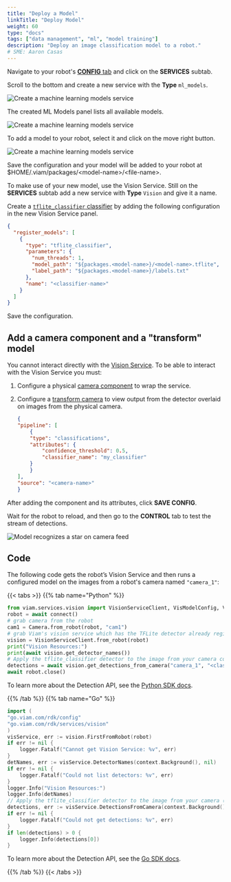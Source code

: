 ```yaml
---
title: "Deploy a Model"
linkTitle: "Deploy Model"
weight: 60
type: "docs"
tags: ["data management", "ml", "model training"]
description: "Deploy an image classification model to a robot."
# SME: Aaron Casas
---
```


Navigate to your robot's [**CONFIG** tab](https://app.viam.com/robot) and click on the **SERVICES** subtab.

Scroll to the bottom and create a new service with the **Type** `ml_models`.

![Create a machine learning models service](../img/ml-models-service.png)

The created ML Models panel lists all available models.

![Create a machine learning models service](../img/available-models.png)

To add a model to your robot, select it and click on the move right button.

![Create a machine learning models service](../img/added-model.png)

Save the configuration and your model will be added to your robot at <file>$HOME/.viam/packages/\<model-name\>/\<file-name\></file>.

To make use of your new model, use the Vision Service.
Still on the **SERVICES** subtab add a new service with **Type** `Vision` and give it a name.

Create a [`tflite_classifier` classifier](../../../services/vision/classification#tflite-classifier) by adding the following configuration in the new Vision Service panel.

```json
{
  "register_models": [
    {
      "type": "tflite_classifier",
      "parameters": {
        "num_threads": 1,
        "model_path": "${packages.<model-name>}/<model-name>.tflite",
        "label_path": "${packages.<model-name>}/labels.txt"
      },
      "name": "<classifier-name>"
    }
  ]
}
```

Save the configuration.

## Add a camera component and a "transform" model

You cannot interact directly with the [Vision Service](/services/vision/).
To be able to interact with the Vision Service you must:

1. Configure a physical [camera component](../../../components/camera) to wrap the service.
2. Configure a [transform camera](../../../components/camera/transform) to view output from the detector overlaid on images from the physical camera.

    ```json
    {
    "pipeline": [
        {
        "type": "classifications",
        "attributes": {
            "confidence_threshold": 0.5,
            "classifier_name": "my_classifier"
        }
        }
    ],
    "source": "<camera-name>"
    }
    ```

After adding the component and its attributes, click **SAVE CONFIG**.

Wait for the robot to reload, and then go to the **CONTROL** tab to test the stream of detections.

![Model recognizes a star on camera feed](../img/model-on-camera.png)

## Code

The following code gets the robot’s Vision Service and then runs a configured model on the images from a robot's camera named `"camera_1"`:

{{< tabs >}}
{{% tab name="Python" %}}

```python {class="line-numbers linkable-line-numbers"}
from viam.services.vision import VisionServiceClient, VisModelConfig, VisModelType
robot = await connect()
# grab camera from the robot
cam1 = Camera.from_robot(robot, "cam1")
# grab Viam's vision service which has the TFLite detector already registered
vision = VisionServiceClient.from_robot(robot)
print("Vision Resources:")
print(await vision.get_detector_names())
# Apply the tflite_classifier detector to the image from your camera configured as "camera_1"
detections = await vision.get_detections_from_camera("camera_1", "<classifier-detector-name>")
await robot.close()
```

To learn more about the Detection API, see the [Python SDK docs](https://python.viam.dev/autoapi/viam/services/vision/index.html).

{{% /tab %}}
{{% tab name="Go" %}}

```go {class="line-numbers linkable-line-numbers"}
import (
"go.viam.com/rdk/config"
"go.viam.com/rdk/services/vision"
)
visService, err := vision.FirstFromRobot(robot)
if err != nil {
    logger.Fatalf("Cannot get Vision Service: %v", err)
}
detNames, err := visService.DetectorNames(context.Background(), nil)
if err != nil {
    logger.Fatalf("Could not list detectors: %v", err)
}
logger.Info("Vision Resources:")
logger.Info(detNames)
// Apply the tflite_classifier detector to the image from your camera (configured as "camera_1")
detections, err := visService.DetectionsFromCamera(context.Background(), "camera_1", "<classifier-detector-name>", nil)
if err != nil {
    logger.Fatalf("Could not get detections: %v", err)
}
if len(detections) > 0 {
    logger.Info(detections[0])
}
```

To learn more about the Detection API, see the [Go SDK docs](https://pkg.go.dev/go.viam.com/rdk/vision).

{{% /tab %}}
{{< /tabs >}}
